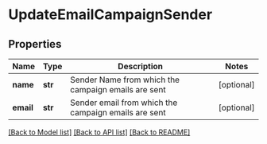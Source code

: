 # UpdateEmailCampaignSender

## Properties
Name | Type | Description | Notes
------------ | ------------- | ------------- | -------------
**name** | **str** | Sender Name from which the campaign emails are sent | [optional] 
**email** | **str** | Sender email from which the campaign emails are sent | [optional] 

[[Back to Model list]](../README.md#documentation-for-models) [[Back to API list]](../README.md#documentation-for-api-endpoints) [[Back to README]](../README.md)


